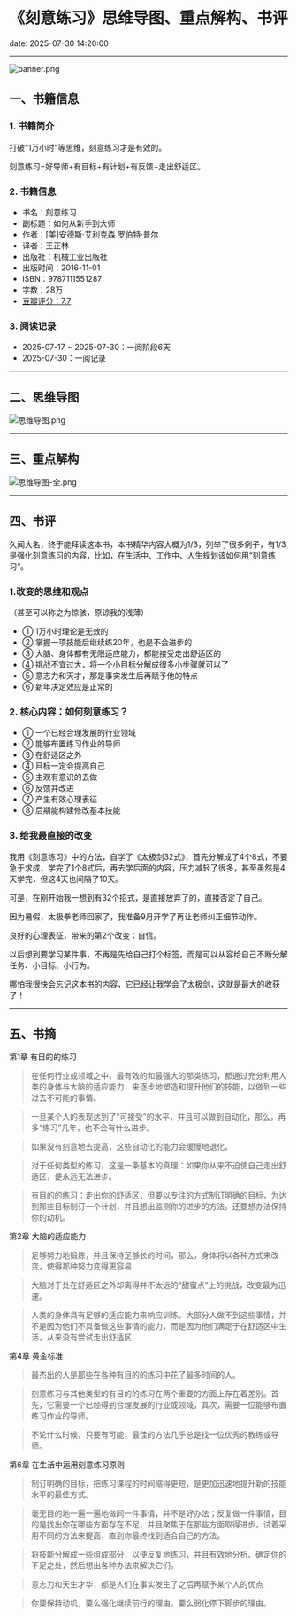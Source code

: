 # 《刻意练习》思维导图、重点解构、书评

date: 2025-07-30 14:20:00

---

![banner.png](https://s21.ax1x.com/2025/07/30/pVt9s3Q.png)

## 一、书籍信息

### 1. 书籍简介

打破“1万小时”等思维，刻意练习才是有效的。

刻意练习=好导师+有目标+有计划+有反馈+走出舒适区。

### 2. 书籍信息

- 书名：刻意练习
- 副标题：如何从新手到大师
- 作者：[美]安德斯·艾利克森 罗伯特·普尔
- 译者：王正林
- 出版社：机械工业出版社
- 出版时间：2016-11-01
- ISBN：9787111551287
- 字数：28万
- [豆瓣评分：7.7](https://book.douban.com/subject/26895993/)

### 3. 阅读记录

- 2025-07-17 ~ 2025-07-30：一阅阶段6天
- 2025-07-30：一阅记录

---

## 二、思维导图

![思维导图.png](https://s21.ax1x.com/2025/07/30/pVt9r9g.png)

---

## 三、重点解构

![思维导图-全.png](https://s21.ax1x.com/2025/07/30/pVt9ICF.png)

---

## 四、书评

久闻大名，终于能拜读这本书，本书精华内容大概为1/3，列举了很多例子，有1/3是强化刻意练习的内容，比如，在生活中、工作中、人生规划该如何用“刻意练习”。

### 1.改变的思维和观点

（甚至可以称之为惊骇，原谅我的浅薄）

- ① 1万小时理论是无效的
- ② 掌握一项技能后继续练20年，也是不会进步的
- ③ 大脑、身体都有无限适应能力，都能接受走出舒适区的
- ④ 挑战不宜过大，将一个小目标分解成很多小步骤就可以了
- ⑤ 意志力和天才，那是事实发生后再赋予他的特点
- ⑥ 新年决定效应是正常的

### 2. 核心内容：如何刻意练习？

- ① 一个已经合理发展的行业领域
- ② 能够布置练习作业的导师
- ③ 在舒适区之外
- ④ 目标一定会提高自己
- ⑤ 主观有意识的去做
- ⑥ 反馈并改进
- ⑦ 产生有效心理表征
- ⑧ 后期能构建修改基本技能

### 3. 给我最直接的改变

我用《刻意练习》中的方法，自学了《太极剑32式》，首先分解成了4个8式，不要急于求成，学完了1个8式后，再去学后面的内容，压力减轻了很多，甚至虽然是4天学完，但这4天也间隔了10天。

可是，在刚开始我一想到有32个招式，是直接放弃了的，直接否定了自己。

因为暑假，太极拳老师回家了，我准备9月开学了再让老师纠正细节动作。

良好的心理表征，带来的第2个改变：自信。

以后想到要学习某件事，不再是先给自己打个标签，而是可以从容给自己不断分解任务、小目标、小行为。

哪怕我很快会忘记这本书的内容，它已经让我学会了太极剑，这就是最大的收获了！

---

## 五、书摘


第1章 有目的的练习

> 在任何行业或领域之中，最有效的和最强大的那类练习，都通过充分利用人类的身体与大脑的适应能力，来逐步地塑造和提升他们的技能，以做到一些过去不可能的事情。

> 一旦某个人的表现达到了“可接受”的水平，并且可以做到自动化，那么，再多“练习”几年，也不会有什么进步。

> 如果没有刻意地去提高，这些自动化的能力会缓慢地退化。

> 对于任何类型的练习，这是一条基本的真理：如果你从来不迫使自己走出舒适区，便永远无法进步。

> 有目的的练习：走出你的舒适区，但要以专注的方式制订明确的目标，为达到那些目标制订一个计划，并且想出监测你的进步的方法。还要想办法保持你的动机。


第2章 大脑的适应能力

> 足够努力地锻炼，并且保持足够长的时间，那么，身体将以各种方式来改变，使得那种努力变得更容易

> 大脑对于处在舒适区之外却离得并不太远的“甜蜜点”上的挑战，改变最为迅速。

> 人类的身体具有足够的适应能力来响应训练。大部分人做不到这些事情，并不是因为他们不具备做这些事情的能力，而是因为他们满足于在舒适区中生活，从来没有尝试走出舒适区


第4章 黄金标准

> 最杰出的人是那些在各种有目的的练习中花了最多时间的人。

> 刻意练习与其他类型的有目的的练习在两个重要的方面上存在着差别。首先，它需要一个已经得到合理发展的行业或领域，其次，需要一位能够布置练习作业的导师。

> 不论什么时候，只要有可能，最佳的方法几乎总是找一位优秀的教练或导师。


第6章 在生活中运用刻意练习原则

> 制订明确的目标，把练习课程的时间缩得更短，是更加迅速地提升新的技能水平的最佳方式。

> 毫无目的地一遍一遍地做同一件事情，并不是好办法；反复做一件事情，目的是找出你在哪些方面存在不足，并且聚焦于在那些方面取得进步，试着采用不同的方法来提高，直到你最终找到适合自己的方法。

> 将技能分解成一些组成部分，以便反复地练习，并且有效地分析、确定你的不足之处，然后想出各种办法来解决它们。

> 意志力和天生才华，都是人们在事实发生了之后再赋予某个人的优点

> 你要保持动机，要么强化继续前行的理由，要么弱化停下脚步的理由。
